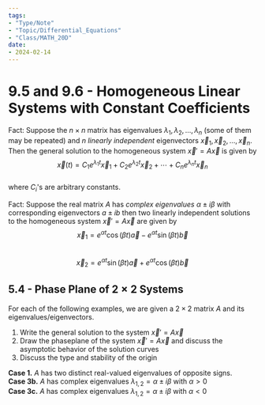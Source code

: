 ```yaml
---
tags:
- "Type/Note"
- "Topic/Differential_Equations"
- "Class/MATH_20D"
date:
- 2024-02-14
---
```

# 9.5 and 9.6 - Homogeneous Linear Systems with Constant Coefficients  

Fact: Suppose the $n\times n$ matrix has eigenvalues $\lambda_1,\lambda_2,\dots,\lambda_n$ (some of them may be repeated) and *$n$ linearly independent* eigenvectors $\vec{x}_1,\vec{x}_2,\dots,\vec{x}_n$. Then the general solution to the homogeneous system $\vec{x}'=A\vec{x}$ is given by  
$$\vec{x}(t)=C_1e^{\lambda_1t}\vec{x}_1+C_2e^{\lambda_2t}\vec{x}_2+\cdots+C_ne^{\lambda_nt}\vec{x}_n$$  
where $C_i$'s are arbitrary constants.  

Fact: Suppose the real matrix $A$ has *complex eigenvalues* $\alpha\pm i\beta$ with corresponding eigenvectors $a\pm ib$ then two linearly independent solutions to the homogeneous system $\vec{x}'=A\vec{x}$ are given by  
$$\vec{x}_1=e^{\alpha t}\cos(\beta t)\vec{a}-e^{\alpha t}\sin(\beta t)\vec{b}$$  
$$\vec{x}_2=e^{\alpha t}\sin(\beta t)\vec{a}+e^{\alpha t}\cos(\beta t)\vec{b}$$  

## 5.4 - Phase Plane of $2\times2$ Systems  

For each of the following examples, we are given a $2\times2$ matrix $A$ and its eigenvalues/eigenvectors.  
1. Write the general solution to the system $\vec{x}'=A\vec{x}$  
2. Draw the phaseplane of the system $\vec{x}'=A\vec{x}$ and discuss the asymptotic behavior of the solution curves  
3. Discuss the type and stability of the origin  

**Case 1.** $A$ has two distinct real-valued eigenvalues of opposite signs.  
**Case 3b.** $A$ has complex eigenvalues $\lambda_{1,2}=\alpha\pm i\beta$ with $\alpha>0$  
**Case 3c.** $A$ has complex eigenvalues $\lambda_{1,2}=\alpha\pm i\beta$ with $\alpha<0$  
